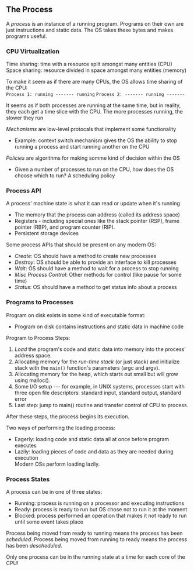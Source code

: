 ## The Process

A *process* is an instance of a running program. Programs on their own are just
instructions and static data. The OS takes these bytes and makes programs
useful.

### CPU Virtualization

Time sharing: time with a resource split amongst many entities (CPU)  
Space sharing: resource divided in space amongst many entities (memory)  

To make it seem as if there are many CPUs, the OS allows time sharing of the
CPU:  
`Process 1: running ------- running` 
`Process 2: ------- running -------` 

It seems as if both processes are running at the same time, but in reality, they
each get a time slice with the CPU. The more processes running, the slower they
run

*Mechanisms* are low-level protocals that implement some functionality
- Example: context switch mechanism gives the OS the ability to stop running a
  process and start running another on the CPU

*Policies* are algorithms for making somme kind of decision within the OS
- Given a number of processes to run on the CPU, how does the OS choose which to
  run? A scheduling policy

### Process API

A process' machine state is what it can read or update when it's running
- The memory that the process can address (called its address space)
- Registers - including special ones like the stack pointer (RSP), frame pointer
  (RBP), and program counter (RIP).
- Persistent storage devices

Some process APIs that should be present on any modern OS:
- *Create*: OS should have a method to create new processes
- *Destroy*: OS should be able to provide an interface to kill processes
- *Wait*: OS should have a method to wait for a process to stop running
- *Misc Process Control*: Other methods for control (like pause for some time)
- *Status*: OS should have a method to get status info about a process

### Programs to Processes

Program on disk exists in some kind of executable format:
- Program on disk contains instructions and static data in machine code

Program to Process Steps:
1. *Load* the program's code and static data into memory into the process' address
   space.
2. Allocating memory for the *run-time stack* (or just stack) and initialize
   stack with the `main()` function's parameters (argc and argv).
3. Allocating memory for the heap, which starts out small but will grow using
   malloc().
4. Some I/O setup --- for example, in UNIX systems, processes start with three
   open file descriptors: standard input, standard output, standard error
5. Last step: jump to main() routine and transfer control of CPU to process.

After these steps, the process begins its execution.

Two ways of performing the loading process:
- Eagerly: loading code and static data all at once before program executes
- Lazily: loading pieces of code and data as they are needed during execution  
Modern OSs perform loading lazily.

### Process States

A process can be in one of three states:
- Running: process is running on a processor and executing instructions
- Ready: process is ready to run but OS chose not to run it at the moment
- Blocked: process performed an operation that makes it not ready to run until
  some event takes place

Process being moved from ready to running means the process has been
*scheduled*. Process being moved from running to ready means the process has
been *descheduled*.

Only one process can be in the running state at a time for each core of the CPU!


